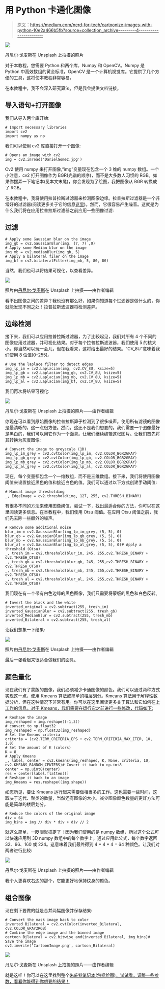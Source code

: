 # 用 Python 卡通化图像

> 原文：<https://medium.com/nerd-for-tech/cartoonize-images-with-python-10e2a466b5fb?source=collection_archive---------4----------------------->

![](img/1347da6bdffc0767d9a38333efb876de.png)

丹尼尔·戈麦斯在 Unsplash 上拍摄的照片

对于本教程，您需要 Python 和两个库，Numpy 和 OpenCV。Numpy 是 Python 中高效数组的黄金标准，OpenCV 是一个计算机视觉库。它提供了几个方便的工具，这将使本教程非常容易。

在本教程中，我不会深入研究算法，但是我会提供文档链接。

## 导入语句+打开图像

我们从导入两个库开始:

```
# Import necessary libraries
import cv2
import numpy as np
```

我们可以使用 cv2 库直接打开一个图像:

```
# Opens an image with cv2
img = cv2.imread('DanielGomez.jpg')
```

Cv2 使用 numpy 来打开图像,“img”变量现在包含一个 3 维的 numpy 数组。一个小注意，cv2 打开图像作为 BGR(光谱的顺序)，而不是大多数人习惯的 RGB。如果你摆弄一下笔记本(见本文末尾)，你会发现为了绘图，我把图像从 BGR 转换成了 RGB。

在本教程中，我将使用拉普拉斯过滤器来检测图像边缘。拉普拉斯过滤器是一个非常好的过滤器(阅读更多关于它的信息[这里](https://docs.opencv.org/3.4/d5/db5/tutorial_laplace_operator.html))。然而，它很容易产生噪音。这就是为什么我们将在应用拉普拉斯过滤器之前应用一些图像过滤:

## 过滤

```
# Apply some Gaussian blur on the image
img_gb = cv2.GaussianBlur(img, (7, 7) ,0)
# Apply some Median blur on the image
img_mb = cv2.medianBlur(img_gb, 5)
# Apply a bilateral filer on the image
img_bf = cv2.bilateralFilter(img_mb, 5, 80, 80)
```

当然，我们也可以将结果可视化，以查看差异。

![](img/185a3ef02a387dc9ff7894528f4ab872.png)

照片由[丹尼尔·戈麦斯](https://unsplash.com/@mundodeparra?utm_source=unsplash&utm_medium=referral&utm_content=creditCopyText)在 Unsplash 上拍摄——由作者编辑

看不出图像之间的差异？我也没有那么好，如果你知道每个过滤器是做什么的，你就能发现不同之处！拉普拉斯滤波器将检测差异。

## 边缘检测

接下来，我们可以应用拉普拉斯过滤器，为了比较起见，我们对所有 4 个不同的图像应用过滤器，并可视化结果。对于每个拉普拉斯滤波器，我们使用 5 的核大小。你当然可以玩一会儿，但在我看来，这将给出最好的结果。“CV_8U”意味着我们使用 8 位值(0–255)。

```
# Use the laplace filter to detect edges
img_lp_im = cv2.Laplacian(img, cv2.CV_8U, ksize=5)
img_lp_gb = cv2.Laplacian(img_gb, cv2.CV_8U, ksize=5)
img_lp_mb = cv2.Laplacian(img_mb, cv2.CV_8U, ksize=5)
img_lp_al = cv2.Laplacian(img_bf, cv2.CV_8U, ksize=5)
```

我们再次将结果可视化:

![](img/c895710320adfb716b6043264aee87dc.png)

丹尼尔·戈麦斯在 Unsplash 上拍摄的照片——由作者编辑

你现在可以看到原始图像的拉普拉斯算子检测到了很多噪声。使用所有滤镜的图像是最清晰的，这一点很方便。然而，这还不是我们想要的。我们需要一个图像最好是黑白的，我们可以用它作为一个面具。让我们继续编辑这张图片。让我们首先将其转换为灰度图像:

```
# Convert the image to greyscale (1D)
img_lp_im_grey = cv2.cvtColor(img_lp_im, cv2.COLOR_BGR2GRAY)
img_lp_gb_grey = cv2.cvtColor(img_lp_gb, cv2.COLOR_BGR2GRAY)
img_lp_mb_grey = cv2.cvtColor(img_lp_mb, cv2.COLOR_BGR2GRAY)
img_lp_al_grey = cv2.cvtColor(img_lp_al, cv2.COLOR_BGR2GRAY)
```

现在，每个变量都包含一个一维数组，而不是三维数组。接下来，我们将使用图像阈值来设置接近黑色的值和接近白色的值。我们可以通过以下方式创建手动阈值:

```
# Manual image thresholding
_, EdgeImage = cv2.threshold(img, 127, 255, cv2.THRESH_BINARY)
```

有很多不同的方法来使用图像阈值，尝试一下，找出最适合你的方法，你可以在这里阅读更多信息。在本教程中，我们使用 Otsu 阈值。在应用 Otsu 阈值之前，我们先去除一些额外的噪声。

```
# Remove some additional noise
blur_im = cv2.GaussianBlur(img_lp_im_grey, (5, 5), 0)
blur_gb = cv2.GaussianBlur(img_lp_gb_grey, (5, 5), 0)
blur_mb = cv2.GaussianBlur(img_lp_mb_grey, (5, 5), 0)
blur_al = cv2.GaussianBlur(img_lp_al_grey, (5, 5), 0)# Apply a threshold (Otsu)
_, tresh_im = cv2.threshold(blur_im, 245, 255,cv2.THRESH_BINARY +  cv2.THRESH_OTSU)
_, tresh_gb = cv2.threshold(blur_gb, 245, 255,cv2.THRESH_BINARY + cv2.THRESH_OTSU)
_, tresh_mb = cv2.threshold(blur_mb, 245, 255,cv2.THRESH_BINARY + cv2.THRESH_OTSU)
_, tresh_al = cv2.threshold(blur_al, 245, 255,cv2.THRESH_BINARY + cv2.THRESH_OTSU)
```

我们现在有一个带有白色边缘的黑色图像，我们只需要将蒙版的黑色和白色反转。

```
# Invert the black and the white
inverted_original = cv2.subtract(255, tresh_im)
inverted_GaussianBlur = cv2.subtract(255, tresh_gb)
inverted_MedianBlur = cv2.subtract(255, tresh_mb)
inverted_Bilateral = cv2.subtract(255, tresh_al)
```

让我们想象一下结果:

![](img/027b193894fcf48c416ea67783b76be8.png)

照片由[丹尼尔·戈麦斯](https://unsplash.com/@mundodeparra?utm_source=unsplash&utm_medium=referral&utm_content=creditCopyText)在 Unsplash 上拍摄——由作者编辑

最后一张看起来很适合做我们的面具。

## 颜色量化

现在我们有了蒙版的图像，我们必须减少卡通图像的颜色。我们可以通过两种方式实现这一点，使用 Kmeans 算法或简单的楼层划分。Kmeans 算法用于解释性数据分析，但在这种情况下非常有用。你可以在这里阅读更多关于算法和它如何在[上工作的信息。对于 Kmeans，我们需要在运行它之前进行一些修改，代码如下:](https://opencv-python-tutroals.readthedocs.io/en/latest/py_tutorials/py_ml/py_kmeans/py_kmeans_opencv/py_kmeans_opencv.html#kmeans-opencv)

```
# Reshape the image
img_reshaped = img.reshape((-1,3))
# convert to np.float32
img_reshaped = np.float32(img_reshaped)
# Set the Kmeans criteria
criteria = (cv2.TERM_CRITERIA_EPS + cv2.TERM_CRITERIA_MAX_ITER, 10, 1.0)
# Set the amount of K (colors)
K = 8
# Apply Kmeans
_, label, center = cv2.kmeans(img_reshaped, K, None, criteria, 10, cv2.KMEANS_RANDOM_CENTERS)# Covert it back to np.int8
center = np.uint8(center)
res = center[label.flatten()]
# Reshape it back to an image
img_Kmeans = res.reshape((img.shape))
```

如您所见，要让 Kmeans 运行起来需要做相当多的工作。这也需要一些时间，这取决于迭代、聚类的数量，当然还有图像的大小。减少图像颜色数量的更好方法可能是简单的楼层划分。

```
# Reduce the colors of the original image
div = 64
img_bins = img // div * div + div // 2
```

就这么简单，一眨眼就搞定了！因为我们使用的是 numpy 数组，所以这个公式可以快速应用到 3D numpy 数组中的每个数字上。通过应用此公式，每个数字返回 32、96、160 或 224。这意味着我们最终得到 4 * 4 * 4 = 64 种颜色。让我们对两者进行比较:

![](img/a65b774d915bd4603e2b738a9e237ac3.png)

丹尼尔·戈麦斯在 Unsplash 上拍摄的照片——由作者编辑

我个人更喜欢右边的那个，它能更好地保持纹身的颜色。

## 组合图像

现在剩下要做的就是合并两幅图像并保存结果:

```
# Convert the mask image back to color 
inverted_Bilateral = cv2.cvtColor(inverted_Bilateral, cv2.COLOR_GRAY2RGB)
# Combine the edge image and the binned image
cartoon_Bilateral = cv2.bitwise_and(inverted_Bilateral, img_bins)# Save the image
cv2.imwrite('CartoonImage.png', cartoon_Bilateral)
```

![](img/d4de87fa7da5cf6b8d7fb85483728208.png)

丹尼尔·戈麦斯在 Unsplash 上拍摄的照片——由作者编辑

就是这样！你可以在这里找到整个[朱庇特笔记本(包括绘图)。试试看，调整一些参数，看看你能得到你想要的结果！](https://github.com/RobertvdV/Medium/blob/9bf76be39233c5e8a0f18f59f3241fc494e2757b/CartoonizeWithPython/Cartoonize.ipynb)